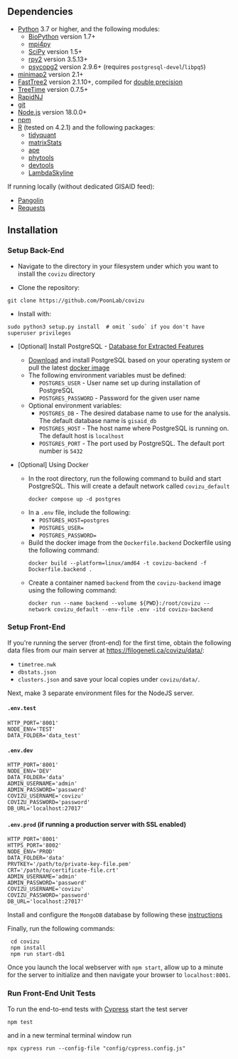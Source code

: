 ## Dependencies

* [Python](https://www.python.org/) 3.7 or higher, and the following modules:
  * [BioPython](https://biopython.org/) version 1.7+
  * [mpi4py](https://pypi.org/project/mpi4py/)
  * [SciPy](https://www.scipy.org/) version 1.5+
  * [rpy2](https://rpy2.github.io/doc/latest/html/index.html) version 3.5.13+
  * [psycopg2](https://pypi.org/project/psycopg2/) version 2.9.6+ (requires `postgresql-devel`/`libpq5`)
* [minimap2](https://github.com/lh3/minimap2) version 2.1+ 
* [FastTree2](http://www.microbesonline.org/fasttree/) version 2.1.10+, compiled for [double precision](http://www.microbesonline.org/fasttree/#BranchLen)
* [TreeTime](https://github.com/neherlab/treetime) version 0.7.5+
* [RapidNJ](https://birc.au.dk/software/rapidnj/)
* [git](https://git-scm.com/)
* [Node.js](https://nodejs.org/en/download/) version 18.0.0+
* [npm](https://docs.npmjs.com/about-npm-versions)
* [R](https://cran.r-project.org/) (tested on 4.2.1) and the following packages:
  * [tidyquant](https://cran.r-project.org/web/packages/tidyquant/index.html)
  * [matrixStats](https://cran.rstudio.com/web/packages/matrixStats/index.html)
  * [ape](https://cran.r-project.org/web/packages/ape/index.html)
  * [phytools](https://cran.r-project.org/web/packages/phytools/index.html)
  * [devtools](https://cran.r-project.org/web/packages/devtools/index.html)
  * [LambdaSkyline](https://github.com/phoscheit/LambdaSkyline)

If running locally (without dedicated GISAID feed):
* [Pangolin](https://github.com/cov-lineages/pangolin/)
* [Requests](https://pypi.org/project/requests/)


## Installation

### Setup Back-End

* Navigate to the directory in your filesystem under which you want to install the `covizu` directory

* Clone the repository:
```
git clone https://github.com/PoonLab/covizu
```

* Install with:
```
sudo python3 setup.py install  # omit `sudo` if you don't have superuser privileges
```

* [Optional] Install PostgreSQL - [Database for Extracted Features](https://github.com/PoonLab/covizu/issues/485)
  * [Download](https://www.postgresql.org/download/) and install PostgreSQL based on your operating system or pull the latest [docker image](https://hub.docker.com/_/postgres)
  * The following environment variables must be defined:
    * `POSTGRES_USER` - User name set up during installation of PostgreSQL
    * `POSTGRES_PASSWORD` - Password for the given user name
  * Optional environment variables:
    * `POSTGRES_DB` - The desired database name to use for the analysis. The default database name is `gisaid_db`
    * `POSTGRES_HOST` - The host name where PostgreSQL is running on. The default host is `localhost`
    * `POSTGRES_PORT` - The port used by PostgreSQL. The default port number is `5432`

* [Optional] Using Docker
  * In the root directory, run the following command to build and start PostgreSQL. This will create a default network called `covizu_default`
    ```
    docker compose up -d postgres
    ```
  * In a `.env` file, include the following:
    * `POSTGRES_HOST=postgres`
    * `POSTGRES_USER=`
    * `POSTGRES_PASSWORD=`
  * Build the docker image from the `Dockerfile.backend` Dockerfile using the following command: 
    ```
    docker build --platform=linux/amd64 -t covizu-backend -f Dockerfile.backend .
    ```
  * Create a container named `backend` from the `covizu-backend` image using the following command: 
    ```
    docker run --name backend --volume ${PWD}:/root/covizu --network covizu_default --env-file .env -itd covizu-backend
    ```

### Setup Front-End

If you're running the server (front-end) for the first time, obtain the following data files from our main server at 
https://filogeneti.ca/covizu/data/:
* `timetree.nwk`
* `dbstats.json`
* `clusters.json`
and save your local copies under `covizu/data/`.

Next, make 3 separate environment files for the NodeJS server. 
#### `.env.test`
```
HTTP_PORT='8001'
NODE_ENV='TEST'
DATA_FOLDER='data_test'
```
#### `.env.dev`
```
HTTP_PORT='8001'
NODE_ENV='DEV'
DATA_FOLDER='data'
ADMIN_USERNAME='admin'
ADMIN_PASSWORD='password'
COVIZU_USERNAME='covizu'
COVIZU_PASSWORD='password'
DB_URL='localhost:27017'
```
#### `.env.prod` (if running a production server with SSL enabled)
```
HTTP_PORT='8001'
HTTPS_PORT='8002'
NODE_ENV='PROD'
DATA_FOLDER='data'
PRVTKEY='/path/to/private-key-file.pem'
CRT='/path/to/certificate-file.crt'
ADMIN_USERNAME='admin'
ADMIN_PASSWORD='password'
COVIZU_USERNAME='covizu'
COVIZU_PASSWORD='password'
DB_URL='localhost:27017'
```

Install and configure the `MongoDB` database by following these [instructions](DBINSTALL.md)

Finally, run the following commands:
```
 cd covizu
 npm install
 npm run start-db1
```

Once you launch the local webserver with `npm start`, allow up to a minute for the server to initialize and then navigate your browser to `localhost:8001`.

### Run Front-End Unit Tests

To run the end-to-end tests with [Cypress](http://cypress.io) start the test server
```
npm test
```
and in a new terminal terminal window run 
```
npx cypress run --config-file "config/cypress.config.js"
```
